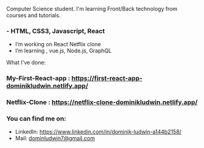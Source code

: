 Computer Science student. I'm learning Front/Back technology from courses and tutorials. 

### - HTML, CSS3, Javascript, React

- I’m working on React Netflix clone
- I’m learning , vue.js, Node.js, GraphQL 

What I've done:
### My-First-React-app : https://first-react-app-dominikludwin.netlify.app/
### Netflix-Clone : https://netflix-clone-dominikludwin.netlify.app/

### You can find me on:
- LinkedIn: https://www.linkedin.com/in/dominik-ludwin-a144b2158/
- Mail: dominludwin7@gmail.com
